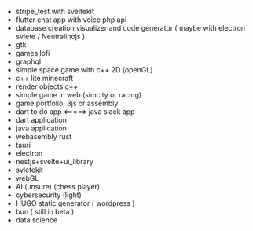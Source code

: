 - stripe_test with sveltekit
- flutter chat app with voice php api
- database creation visualizer and code generator ( maybe with electron svlete / Neutralinojs )
- gtk
- games lofi
- graphql
- simple space game with c++ 2D (openGL)
- c++ lite minecraft
- render objects c++
- simple game in web (simcity or racing)
- game portfolio, 3js or assembly
- dart to do app <=====> java slack app
- dart application
- java application
- webasembly rust
- tauri
- electron
- nestjs+svelte+ui_library
- svletekit
- webGL
- AI (unsure) (chess player)
- cybersecurity (light)
- HUGO static generator ( wordpress )
- bun ( still in beta )
- data science
